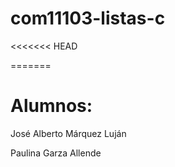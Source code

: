 # com11103-listas-c

<<<<<<< HEAD

=======
# Alumnos:
José Alberto Márquez Luján

Paulina Garza Allende 

